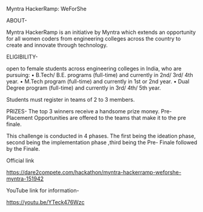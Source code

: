 Myntra HackerRamp: WeForShe

ABOUT-

Myntra HackerRamp is an initiative by Myntra which extends an opportunity for all women coders from engineering colleges across the country to create and innovate through technology.

ELIGIBILITY-

open to female students across engineering colleges in India, who are pursuing:
• B.Tech/ B.E. programs (full-time) and currently in 2nd/ 3rd/ 4th year.
• M.Tech program (full-time) and currently in 1st or 2nd year.
• Dual Degree program (full-time) and currently in 3rd/ 4th/ 5th year.

Students must register in teams of 2 to 3 members.

PRIZES-
The top 3 winners receive a handsome prize money.
Pre-Placement Opportunities are offered to the teams that make it to the pre finale.

This challenge is conducted in 4 phases.
The first being the ideation phase, second being the implementation phase ,third being the Pre- Finale followed by the Finale.

Official link

https://dare2compete.com/hackathon/myntra-hackerramp-weforshe-myntra-151942

YouTube link for information-

https://youtu.be/YTeck476Wzc
